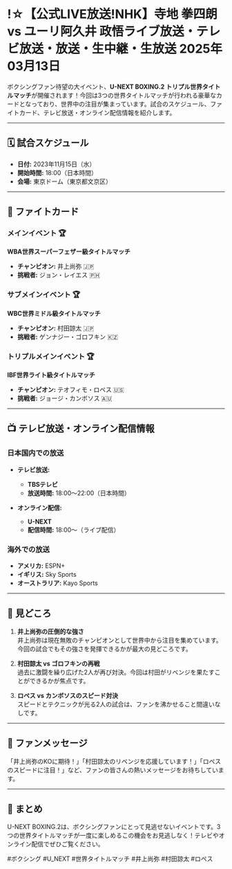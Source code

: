 # !☆【公式LIVE放送!NHK】寺地 拳四朗 vs ユーリ阿久井 政悟ライブ放送・テレビ放送・放送・生中継・生放送 2025年03月13日

ボクシングファン待望の大イベント、**U-NEXT BOXING.2 トリプル世界タイトルマッチ**が開催されます！今回は3つの世界タイトルマッチが行われる豪華なカードとなっており、世界中の注目が集まっています。試合のスケジュール、ファイトカード、テレビ放送・オンライン配信情報を紹介します。  

---

## 🗓️ 試合スケジュール  
- **日付:** 2023年11月15日（水）  
- **開始時間:** 18:00（日本時間）  
- **会場:** 東京ドーム（東京都文京区）  

---

## 🥊 ファイトカード  

### メインイベント 🏆  
**WBA世界スーパーフェザー級タイトルマッチ**  
- **チャンピオン:** 井上尚弥 🇯🇵  
- **挑戦者:** ジョン・レイエス 🇵🇭  

### サブメインイベント 🏆  
**WBC世界ミドル級タイトルマッチ**  
- **チャンピオン:** 村田諒太 🇯🇵  
- **挑戦者:** ゲンナジー・ゴロフキン 🇰🇿  

### トリプルメインイベント 🏆  
**IBF世界ライト級タイトルマッチ**  
- **チャンピオン:** テオフィモ・ロペス 🇺🇸  
- **挑戦者:** ジョージ・カンボソス 🇦🇺  

---

## 📺 テレビ放送・オンライン配信情報  

### 日本国内での放送  
- **テレビ放送:**  
  - **TBSテレビ**  
  - **放送時間:** 18:00～22:00（日本時間）  

- **オンライン配信:**  
  - **U-NEXT**  
  - **配信時間:** 18:00～（ライブ配信）  
  

### 海外での放送  
- **アメリカ:** ESPN+  
- **イギリス:** Sky Sports  
- **オーストラリア:** Kayo Sports  

---

## 🌟 見どころ  
1. **井上尚弥の圧倒的な強さ**  
   井上尚弥は現在無敗のチャンピオンとして世界中から注目を集めています。今回の試合でもその強さを発揮できるかが最大の見どころです。  

2. **村田諒太 vs ゴロフキンの再戦**  
   過去に激闘を繰り広げた2人が再び対決。今回は村田がリベンジを果たすことができるかが焦点です。  

3. **ロペス vs カンボソスのスピード対決**  
   スピードとテクニックが光る2人の試合は、ファンを沸かせること間違いなしです。  

---

## 📢 ファンメッセージ  
「井上尚弥のKOに期待！」「村田諒太のリベンジを応援しています！」「ロペスのスピードに注目！」など、ファンの皆さんの熱いメッセージをお待ちしています。  

---

## 📌 まとめ  
U-NEXT BOXING.2は、ボクシングファンにとって見逃せないイベントです。3つの世界タイトルマッチが一度に楽しめるこの機会をお見逃しなく！テレビやオンライン配信でぜひご覧ください。  

#ボクシング #U_NEXT #世界タイトルマッチ #井上尚弥 #村田諒太 #ロペス  